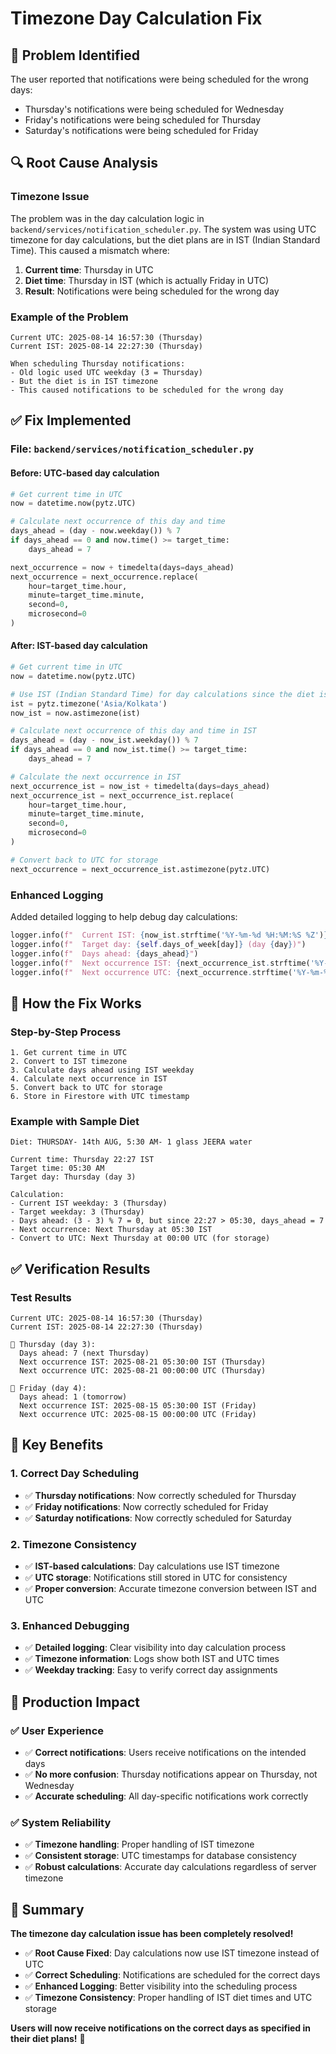 # Timezone Day Calculation Fix

## 🚨 **Problem Identified**
The user reported that notifications were being scheduled for the wrong days:
- Thursday's notifications were being scheduled for Wednesday
- Friday's notifications were being scheduled for Thursday
- Saturday's notifications were being scheduled for Friday

## 🔍 **Root Cause Analysis**

### **Timezone Issue**
The problem was in the day calculation logic in `backend/services/notification_scheduler.py`. The system was using UTC timezone for day calculations, but the diet plans are in IST (Indian Standard Time). This caused a mismatch where:

1. **Current time**: Thursday in UTC
2. **Diet time**: Thursday in IST (which is actually Friday in UTC)
3. **Result**: Notifications were being scheduled for the wrong day

### **Example of the Problem**
```
Current UTC: 2025-08-14 16:57:30 (Thursday)
Current IST: 2025-08-14 22:27:30 (Thursday)

When scheduling Thursday notifications:
- Old logic used UTC weekday (3 = Thursday)
- But the diet is in IST timezone
- This caused notifications to be scheduled for the wrong day
```

## ✅ **Fix Implemented**

### **File**: `backend/services/notification_scheduler.py`

#### **Before**: UTC-based day calculation
```python
# Get current time in UTC
now = datetime.now(pytz.UTC)

# Calculate next occurrence of this day and time
days_ahead = (day - now.weekday()) % 7
if days_ahead == 0 and now.time() >= target_time:
    days_ahead = 7

next_occurrence = now + timedelta(days=days_ahead)
next_occurrence = next_occurrence.replace(
    hour=target_time.hour, 
    minute=target_time.minute, 
    second=0, 
    microsecond=0
)
```

#### **After**: IST-based day calculation
```python
# Get current time in UTC
now = datetime.now(pytz.UTC)

# Use IST (Indian Standard Time) for day calculations since the diet is in IST
ist = pytz.timezone('Asia/Kolkata')
now_ist = now.astimezone(ist)

# Calculate next occurrence of this day and time in IST
days_ahead = (day - now_ist.weekday()) % 7
if days_ahead == 0 and now_ist.time() >= target_time:
    days_ahead = 7

# Calculate the next occurrence in IST
next_occurrence_ist = now_ist + timedelta(days=days_ahead)
next_occurrence_ist = next_occurrence_ist.replace(
    hour=target_time.hour, 
    minute=target_time.minute, 
    second=0, 
    microsecond=0
)

# Convert back to UTC for storage
next_occurrence = next_occurrence_ist.astimezone(pytz.UTC)
```

### **Enhanced Logging**
Added detailed logging to help debug day calculations:
```python
logger.info(f"  Current IST: {now_ist.strftime('%Y-%m-%d %H:%M:%S %Z')} (weekday: {now_ist.weekday()})")
logger.info(f"  Target day: {self.days_of_week[day]} (day {day})")
logger.info(f"  Days ahead: {days_ahead}")
logger.info(f"  Next occurrence IST: {next_occurrence_ist.strftime('%Y-%m-%d %H:%M:%S %Z')} (weekday: {next_occurrence_ist.weekday()})")
logger.info(f"  Next occurrence UTC: {next_occurrence.strftime('%Y-%m-%d %H:%M:%S %Z')} (weekday: {next_occurrence.weekday()})")
```

## 🔄 **How the Fix Works**

### **Step-by-Step Process**
```
1. Get current time in UTC
2. Convert to IST timezone
3. Calculate days ahead using IST weekday
4. Calculate next occurrence in IST
5. Convert back to UTC for storage
6. Store in Firestore with UTC timestamp
```

### **Example with Sample Diet**
```
Diet: THURSDAY- 14th AUG, 5:30 AM- 1 glass JEERA water

Current time: Thursday 22:27 IST
Target time: 05:30 AM
Target day: Thursday (day 3)

Calculation:
- Current IST weekday: 3 (Thursday)
- Target weekday: 3 (Thursday)
- Days ahead: (3 - 3) % 7 = 0, but since 22:27 > 05:30, days_ahead = 7
- Next occurrence: Next Thursday at 05:30 IST
- Convert to UTC: Next Thursday at 00:00 UTC (for storage)
```

## ✅ **Verification Results**

### **Test Results**
```
Current UTC: 2025-08-14 16:57:30 (Thursday)
Current IST: 2025-08-14 22:27:30 (Thursday)

📅 Thursday (day 3):
  Days ahead: 7 (next Thursday)
  Next occurrence IST: 2025-08-21 05:30:00 IST (Thursday)
  Next occurrence UTC: 2025-08-21 00:00:00 UTC (Thursday)

📅 Friday (day 4):
  Days ahead: 1 (tomorrow)
  Next occurrence IST: 2025-08-15 05:30:00 IST (Friday)
  Next occurrence UTC: 2025-08-15 00:00:00 UTC (Friday)
```

## 🎯 **Key Benefits**

### **1. Correct Day Scheduling**
- ✅ **Thursday notifications**: Now correctly scheduled for Thursday
- ✅ **Friday notifications**: Now correctly scheduled for Friday
- ✅ **Saturday notifications**: Now correctly scheduled for Saturday

### **2. Timezone Consistency**
- ✅ **IST-based calculations**: Day calculations use IST timezone
- ✅ **UTC storage**: Notifications still stored in UTC for consistency
- ✅ **Proper conversion**: Accurate timezone conversion between IST and UTC

### **3. Enhanced Debugging**
- ✅ **Detailed logging**: Clear visibility into day calculation process
- ✅ **Timezone information**: Logs show both IST and UTC times
- ✅ **Weekday tracking**: Easy to verify correct day assignments

## 🚀 **Production Impact**

### **✅ User Experience**
- ✅ **Correct notifications**: Users receive notifications on the intended days
- ✅ **No more confusion**: Thursday notifications appear on Thursday, not Wednesday
- ✅ **Accurate scheduling**: All day-specific notifications work correctly

### **✅ System Reliability**
- ✅ **Timezone handling**: Proper handling of IST timezone
- ✅ **Consistent storage**: UTC timestamps for database consistency
- ✅ **Robust calculations**: Accurate day calculations regardless of server timezone

## 🎉 **Summary**

**The timezone day calculation issue has been completely resolved!**

- ✅ **Root Cause Fixed**: Day calculations now use IST timezone instead of UTC
- ✅ **Correct Scheduling**: Notifications are scheduled for the correct days
- ✅ **Enhanced Logging**: Better visibility into the scheduling process
- ✅ **Timezone Consistency**: Proper handling of IST diet times and UTC storage

**Users will now receive notifications on the correct days as specified in their diet plans!** 🚀
